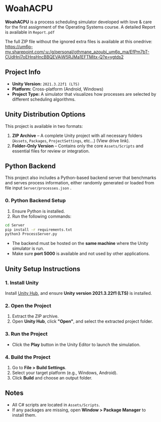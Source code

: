 # WoahACPU

**WoahACPU** is a process scheduling simulator developed with love & care for the first assignment of the Operating Systems course.
A detailed Report is available in `Report.pdf`

The full ZIP file without the ignored extra files is available at this onedrive:
https://um6p-my.sharepoint.com/:u:/g/personal/othmane_azoubi_um6p_ma/EfPm7bT-CUdHnl7oEHnsHncBBQEVAjW5RJMa1EFTMitx-Q?e=ygtds2


## Project Info

* **Unity Version:** `2021.3.22f1 (LTS)`
* **Platform:** Cross-platform (Android, Windows)
* **Project Type:** A simulator that visualizes how processes are selected by different scheduling algorithms.

## Unity Distribution Options

This project is available in two formats:

1. **ZIP Archive** – A complete Unity project with all necessary folders (`Assets`, `Packages`, `ProjectSettings`, etc...) (View drive link).
2. **Folder-Only Version** – Contains only the core `Assets/Scripts` and essential files for review or integration.

## Python Backend

This project also includes a Python-based backend server that benchmarks and serves process information, either randomly generated or loaded from file input `Server/processes.json` .

### 0. Python Backend Setup

1. Ensure Python is installed.
2. Run the following commands:

```bash
cd Server
pip install -r requirements.txt
python3 ProcessServer.py
```

* The backend must be hosted on the **same machine** where the Unity simulator is run.
* Make sure **port 5000** is available and not used by other applications.

## Unity Setup Instructions

### 1. Install Unity

Install [Unity Hub](https://unity.com/download), and ensure **Unity version 2021.3.22f1 (LTS)** is installed.

### 2. Open the Project

1. Extract the ZIP archive.
2. Open **Unity Hub**, click **"Open"**, and select the extracted project folder.

### 3. Run the Project

* Click the **Play** button in the Unity Editor to launch the simulation.

### 4. Build the Project

1. Go to **File > Build Settings**.
2. Select your target platform (e.g., Windows, Android).
3. Click **Build** and choose an output folder.

## Notes

* All C# scripts are located in `Assets/Scripts`.
* If any packages are missing, open **Window > Package Manager** to install them.
